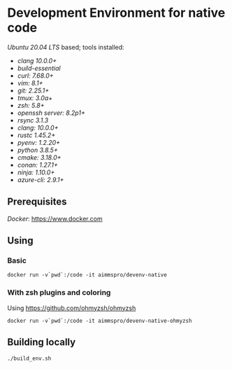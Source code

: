 # Development Environment for native code

_Ubuntu 20.04 LTS_ based; tools installed:

 * _clang 10.0.0+_
 * _build-essential_
 * _curl: 7.68.0+_
 * _vim: 8.1+_
 * _git: 2.25.1+_
 * _tmux: 3.0a+_
 * _zsh: 5.8+_
 * _openssh server: 8.2p1+_
 * _rsync 3.1.3_
 * _clang: 10.0.0+_
 * _rustc 1.45.2+_
 * _pyenv: 1.2.20+_
 * _python 3.8.5+_
 * _cmake: 3.18.0+_
 * _conan: 1.27.1+_
 * _ninja: 1.10.0+_
 * _azure-cli: 2.9.1+_

## Prerequisites

_Docker_: https://www.docker.com

## Using

### Basic
~~~~
docker run -v`pwd`:/code -it aimmspro/devenv-native
~~~~
### With zsh plugins and coloring

Using https://github.com/ohmyzsh/ohmyzsh

~~~~
docker run -v`pwd`:/code -it aimmspro/devenv-native-ohmyzsh
~~~~

## Building locally
 
~~~~
./build_env.sh
~~~~
